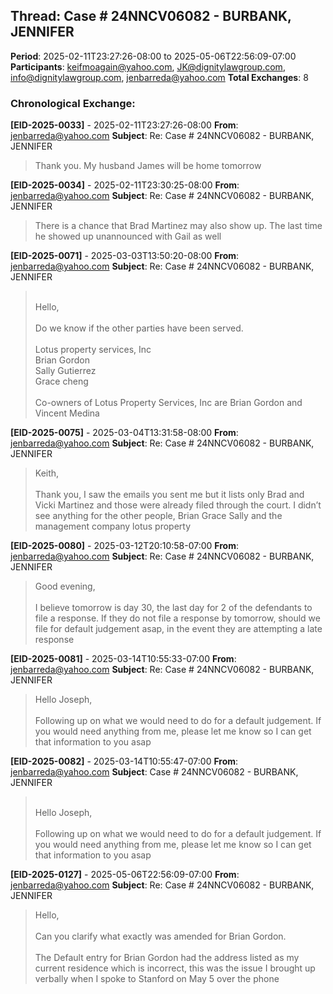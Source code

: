 ## Thread: Case # 24NNCV06082 - BURBANK, JENNIFER
**Period**: 2025-02-11T23:27:26-08:00 to 2025-05-06T22:56:09-07:00
**Participants**: keifmoagain@yahoo.com, JK@dignitylawgroup.com, info@dignitylawgroup.com, jenbarreda@yahoo.com
**Total Exchanges**: 8

### Chronological Exchange:

**[EID-2025-0033]** - 2025-02-11T23:27:26-08:00
**From**: jenbarreda@yahoo.com
**Subject**: Re: Case # 24NNCV06082 - BURBANK, JENNIFER
> <html><head><meta http-equiv="content-type" content="text/html; charset=utf-8"></head><body dir="auto"><div dir="ltr"></div><div dir="ltr">Thank you. My husband James will be home tomorrow

**[EID-2025-0034]** - 2025-02-11T23:30:25-08:00
**From**: jenbarreda@yahoo.com
**Subject**: Re: Case # 24NNCV06082 - BURBANK, JENNIFER
> <html><head><meta http-equiv="content-type" content="text/html; charset=utf-8"></head><body dir="auto"><div dir="ltr"></div><div dir="ltr">There is a chance that Brad Martinez may also show up. The last time he showed up unannounced with Gail as well

**[EID-2025-0071]** - 2025-03-03T13:50:20-08:00
**From**: jenbarreda@yahoo.com
**Subject**: Re: Case # 24NNCV06082 - BURBANK, JENNIFER
> <html><head><meta http-equiv="content-type" content="text/html; charset=utf-8"></head><body dir="auto"><div dir="ltr">﻿<meta http-equiv="content-type" content="text/html; charset=utf-8"><div dir="ltr"></div><div dir="ltr">Hello,</div><div dir="ltr"><br></div><div dir="ltr">Do we know if the other parties have been served. </div><div dir="ltr"><br></div><div dir="ltr">Lotus property services, Inc</div><div dir="ltr">Brian Gordon&nbsp;</div><div dir="ltr">Sally Gutierrez</div><div dir="ltr">Grace cheng</div><div dir="ltr"><br></div><div dir="ltr">Co-owners of Lotus Property Services, Inc are Brian Gordon and Vincent Medina

**[EID-2025-0075]** - 2025-03-04T13:31:58-08:00
**From**: jenbarreda@yahoo.com
**Subject**: Re: Case # 24NNCV06082 - BURBANK, JENNIFER
> <html><head><meta http-equiv="content-type" content="text/html; charset=utf-8"></head><body dir="auto"><div dir="ltr"></div><div dir="ltr">Keith,</div><div dir="ltr"><br></div><div dir="ltr">Thank you, I saw the emails you sent me but it lists only Brad and Vicki Martinez and those were already filed through the court. I didn’t see anything for the other people, Brian Grace Sally and the management company lotus property

**[EID-2025-0080]** - 2025-03-12T20:10:58-07:00
**From**: jenbarreda@yahoo.com
**Subject**: Re: Case # 24NNCV06082 - BURBANK, JENNIFER
> <html><head><meta http-equiv="content-type" content="text/html; charset=utf-8"></head><body dir="auto"><div dir="ltr"></div><div dir="ltr">Good evening,</div><div dir="ltr"><br></div><div dir="ltr">I believe tomorrow is day 30, the last day for 2 of the defendants to file a response. If they do not file a response by tomorrow, should we file for default judgement asap, in the event they are attempting a late response

**[EID-2025-0081]** - 2025-03-14T10:55:33-07:00
**From**: jenbarreda@yahoo.com
**Subject**: Re: Case # 24NNCV06082 - BURBANK, JENNIFER
> <html><head><meta http-equiv="content-type" content="text/html; charset=utf-8"></head><body dir="auto"><div dir="ltr"></div><div dir="ltr">Hello Joseph,</div><div dir="ltr"><br></div><div dir="ltr">Following up on what we would need to do for a default judgement. If you would need anything from me, please let me know so I can get that information to you asap

**[EID-2025-0082]** - 2025-03-14T10:55:47-07:00
**From**: jenbarreda@yahoo.com
**Subject**: Case # 24NNCV06082 - BURBANK, JENNIFER
> <html><head><meta http-equiv="content-type" content="text/html; charset=utf-8"></head><body dir="auto"><div dir="ltr">﻿<meta http-equiv="content-type" content="text/html; charset=utf-8"><div dir="ltr"></div><div dir="ltr">Hello Joseph,</div><div dir="ltr"><br></div><div dir="ltr">Following up on what we would need to do for a default judgement. If you would need anything from me, please let me know so I can get that information to you asap

**[EID-2025-0127]** - 2025-05-06T22:56:09-07:00
**From**: jenbarreda@yahoo.com
**Subject**: Re: Case # 24NNCV06082 - BURBANK, JENNIFER
> <html><head><meta http-equiv="content-type" content="text/html; charset=utf-8"></head><body dir="auto"><div dir="ltr"></div><div dir="ltr">Hello,</div><div dir="ltr"><br></div><div dir="ltr">Can you clarify what exactly was amended for Brian Gordon. </div><div dir="ltr"><br></div><div dir="ltr">The Default entry for Brian Gordon had the address listed as my current residence which is incorrect, this was the issue I brought up verbally when I spoke to Stanford on May 5 over the phone
